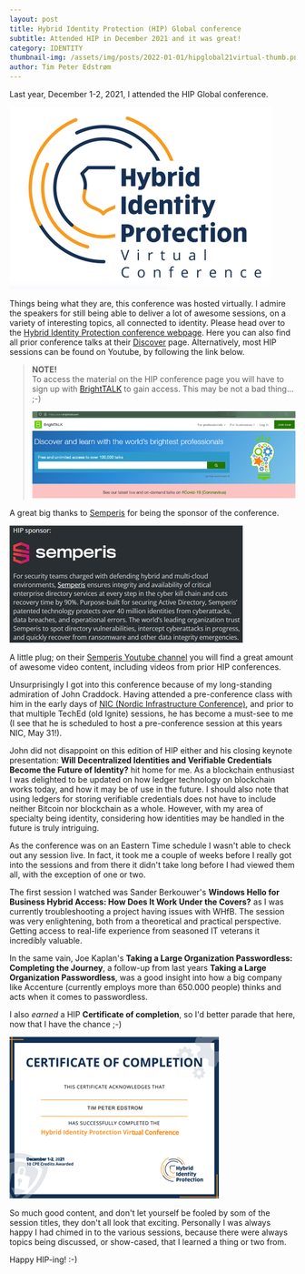 ```yaml
---
layout: post
title: Hybrid Identity Protection (HIP) Global conference
subtitle: Attended HIP in December 2021 and it was great!
category: IDENTITY
thumbnail-img: /assets/img/posts/2022-01-01/hipglobal21virtual-thumb.png
author: Tim Peter Edstrøm
---
```


Last year, December 1-2, 2021, I attended the HIP Global conference.

![HIP Global 2021](/assets/img/posts/2022-01-01/1-hipglobal21.png)

Things being what they are, this conference was hosted virtually.
I admire the speakers for still being able to deliver a lot of awesome sessions, on a variety of interesting topics, all connected to identity.
Please head over to the [Hybrid Identity Protection conference webpage](https://www.hipconf.com/).
Here you can also find all prior conference talks at their [Discover](https://www.hipconf.com/discover/) page.
Alternatively, most HIP sessions can be found on Youtube, by following the link below.


> **NOTE!**<br />
> To access the material on the HIP conference page you will have to sign up with [BrightTALK](https://www.brighttalk.com/) to gain access. This may be not a bad thing... ;-)
> 
> ![Brighttalk](/assets/img/posts/2022-01-01/2-brighttalk.png)

A great big thanks to [Semperis](https://www.semperis.com/) for being the sponsor of the conference.

![Semperis](/assets/img/posts/2022-01-01/3-semperis.png)

A little plug; on their [Semperis Youtube channel](https://www.youtube.com/channel/UCycrWXhxOTaUQ0sidlyN9SA/videos) you will find a great amount of awesome video content, including videos from prior HIP conferences.

Unsurprisingly I got into this conference because of my long-standing admiration of John Craddock.
Having attended a pre-conference class with him in the early days of [NIC (Nordic Infrastructure Conference)](https://www.nicconf.com/), and prior to that multiple TechEd (old Ignite) sessions, he has become a must-see to me (I see that he is scheduled to host a pre-conference session at this years NIC, May 31!).

John did not disappoint on this edition of HIP either and his closing keynote presentation: **Will Decentralized Identities and Verifiable Credentials Become the Future of Identity?** hit home for me.
As a blockchain enthusiast I was delighted to be updated on how ledger technology on blockchain works today, and how it may be of use in the future.
I should also note that using ledgers for storing verifiable credentials does not have to include neither Bitcoin nor blockchain as a whole.
However, with my area of specialty being identity, considering how identities may be handled in the future is truly intriguing.

As the conference was on an Eastern Time schedule I wasn't able to check out any session live.
In fact, it took me a couple of weeks before I really got into the sessions and from there it didn't take long before I had viewed them all, with the exception of one or two.

The first session I watched was Sander Berkouwer's **Windows Hello for Business Hybrid Access: How Does It Work Under the Covers?** as I was currently troubleshooting a project having issues with WHfB.
The session was very enlightening, both from a theoretical and practical perspective.
Getting access to real-life experience from seasoned IT veterans it incredibly valuable.

In the same vain, Joe Kaplan's **Taking a Large Organization Passwordless: Completing the Journey**, a follow-up from last years **Taking a Large Organization Passwordless**, was a good insight into how a big company like Accenture (currently employs more than 650.000 people) thinks and acts when it comes to passwordless.

I also *earned* a HIP **Certificate of completion**, so I'd better parade that here, now that I have the chance ;-)

![HIP certificate of completion](/assets/img/posts/2022-01-01/4-hipcertificate.png)

So much good content, and don't let yourself be fooled by som of the session titles, they don't all look that exciting.
Personally I was always happy I had chimed in to the various sessions, because there were always topics being discussed, or show-cased, that I learned a thing or two from.

Happy HIP-ing! :-)
